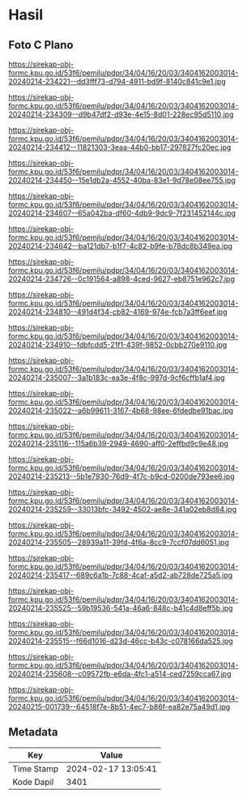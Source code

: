 # Hasil

## Foto C Plano

https://sirekap-obj-formc.kpu.go.id/53f6/pemilu/pdpr/34/04/16/20/03/3404162003014-20240214-234221--dd3fff73-d794-4911-bd9f-8140c841c9e1.jpg

https://sirekap-obj-formc.kpu.go.id/53f6/pemilu/pdpr/34/04/16/20/03/3404162003014-20240214-234309--d9b47df2-d93e-4e15-8d01-228ec95d5110.jpg

https://sirekap-obj-formc.kpu.go.id/53f6/pemilu/pdpr/34/04/16/20/03/3404162003014-20240214-234412--11821303-3eaa-44b0-bb17-297827fc20ec.jpg

https://sirekap-obj-formc.kpu.go.id/53f6/pemilu/pdpr/34/04/16/20/03/3404162003014-20240214-234450--15e1db2a-4552-40ba-83e1-9d78e08ee755.jpg

https://sirekap-obj-formc.kpu.go.id/53f6/pemilu/pdpr/34/04/16/20/03/3404162003014-20240214-234607--65a042ba-df60-4db9-9dc9-7f231452144c.jpg

https://sirekap-obj-formc.kpu.go.id/53f6/pemilu/pdpr/34/04/16/20/03/3404162003014-20240214-234642--ba121db7-b1f7-4c82-b9fe-b78dc8b349ea.jpg

https://sirekap-obj-formc.kpu.go.id/53f6/pemilu/pdpr/34/04/16/20/03/3404162003014-20240214-234726--0c191564-a898-4ced-9627-eb8751e962c7.jpg

https://sirekap-obj-formc.kpu.go.id/53f6/pemilu/pdpr/34/04/16/20/03/3404162003014-20240214-234810--491d4f34-cb82-4169-974e-fcb7a3ff6eef.jpg

https://sirekap-obj-formc.kpu.go.id/53f6/pemilu/pdpr/34/04/16/20/03/3404162003014-20240214-234910--fdbfcdd5-21f1-439f-9852-0cbb270e9110.jpg

https://sirekap-obj-formc.kpu.go.id/53f6/pemilu/pdpr/34/04/16/20/03/3404162003014-20240214-235007--3a1b183c-ea3e-4f8c-997d-9cf6cffb1af4.jpg

https://sirekap-obj-formc.kpu.go.id/53f6/pemilu/pdpr/34/04/16/20/03/3404162003014-20240214-235022--a6b99611-3167-4b68-98ee-6fdedbe91bac.jpg

https://sirekap-obj-formc.kpu.go.id/53f6/pemilu/pdpr/34/04/16/20/03/3404162003014-20240214-235116--115a6b39-2949-4690-aff0-2effbd9c9e48.jpg

https://sirekap-obj-formc.kpu.go.id/53f6/pemilu/pdpr/34/04/16/20/03/3404162003014-20240214-235213--5b1e7930-76d9-4f7c-b9cd-0200de793ee6.jpg

https://sirekap-obj-formc.kpu.go.id/53f6/pemilu/pdpr/34/04/16/20/03/3404162003014-20240214-235259--33013bfc-3492-4502-ae8e-341a02eb8d84.jpg

https://sirekap-obj-formc.kpu.go.id/53f6/pemilu/pdpr/34/04/16/20/03/3404162003014-20240214-235505--28939a11-39fd-4f6a-8cc9-7ccf07dd6051.jpg

https://sirekap-obj-formc.kpu.go.id/53f6/pemilu/pdpr/34/04/16/20/03/3404162003014-20240214-235417--689c6a1b-7c88-4caf-a5d2-ab728de725a5.jpg

https://sirekap-obj-formc.kpu.go.id/53f6/pemilu/pdpr/34/04/16/20/03/3404162003014-20240214-235525--59b19536-541a-46a6-848c-b41c4d8eff5b.jpg

https://sirekap-obj-formc.kpu.go.id/53f6/pemilu/pdpr/34/04/16/20/03/3404162003014-20240214-235515--f66d1016-d23d-46cc-b43c-c078166da525.jpg

https://sirekap-obj-formc.kpu.go.id/53f6/pemilu/pdpr/34/04/16/20/03/3404162003014-20240214-235608--c09572fb-e6da-4fc1-a514-ced7259cca67.jpg

https://sirekap-obj-formc.kpu.go.id/53f6/pemilu/pdpr/34/04/16/20/03/3404162003014-20240215-001739--64518f7e-8b51-4ec7-b86f-ea82e75a49d1.jpg


## Metadata

| Key        | Value               |
| ---------- | ------------------- |
| Time Stamp | 2024-02-17 13:05:41 |
| Kode Dapil | 3401                |



